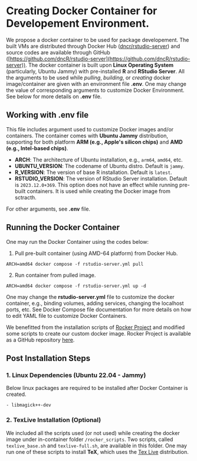 # Creating Docker Container for Developement Environment.

We propose a docker container to be used for package developement. The built VMs are distributed through Docker Hub ([dncr/rstudio-server](https://hub.docker.com/repository/docker/dncr/rstudio-server/general)) and source codes are available through GitHub ([https://github.com/dncR/rstudio-server](https://github.com/dncR/rstudio-server)). The docker container is built upon **Linux Operating System** (particularly, Ubuntu Jammy) with pre-installed **R** and **RStudio Server**. All the arguments to be used while *pulling*, *building*, or *creating* docker image/container are given with an environment file **.env**. One may change the value of corresponding arguments to customize Docker Environment. See below for more details on **.env** file.

## Working with .env file

This file includes argument used to customize Docker images and/or containers. The container comes with **Ubuntu Jammy** distribution, supporting for both platform **ARM (e.g., Apple's silicon chips)** and **AMD (e.g., Intel-based chips)**. 

* **ARCH**: The architecture of Ubuntu installation, e.g., `arm64`, `amd64`, etc.
* **UBUNTU_VERSION**: The codename of Ubuntu distro. Default is `jammy`.
* **R_VERSION**: The version of base R installation. Default is `latest`.
* **RSTUDIO_VERSION**: The version of RStudio Server installation. Default is `2023.12.0+369`. This option does not have an effect while running pre-built containers. It is used while creating the Docker image from sctracth.

For other arguments, see **.env** file.

## Running the Docker Container

One may run the Docker Container using the codes below:

1. Pull pre-built container (using AMD-64 platform) from Docker Hub.

```
ARCH=amd64 docker compose -f rstudio-server.yml pull
```

2. Run container from pulled image.

```
ARCH=amd64 docker compose -f rstudio-server.yml up -d
```

One may change the **rstudio-server.yml** file to customize the docker container, e.g., binding volumes, adding services, changing the localhost ports, etc. See Docker Compose file documentation for more details on how to edit YAML file to customize Docker Containers.

We benefitted from the installation scripts of [Rocker Project](https://hub.docker.com/u/rocker) and modified some scripts to create our custom docker image. Rocker Project is available as a GitHub repository [here](https://github.com/rocker-org/rocker-versioned2).

## Post Installation Steps

### 1. Linux Dependencies (Ubuntu 22.04 - Jammy)

Below linux packages are required to be installed after Docker Container is created.

	- libmagick++-dev
	
### 2. TexLive Installation (Optional)

We included all the scripts used (or not used) while creating the docker image under in-container folder `/rocker_scripts`. Two scripts, called `texlive_base.sh` and `texlive-full.sh`, are available in this folder. One may run one of these scripts to install **TeX**, which uses the [Tex Live](https://www.tug.org/texlive/) distribution.

